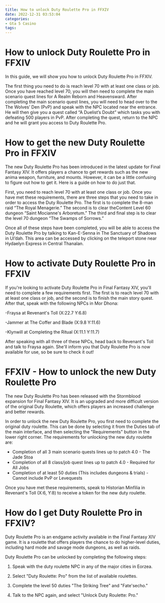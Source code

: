 ```yaml
---
title: How to unlock Duty Roulette Pro in FFXIV
date: 2022-12-31 03:53:04
categories:
- Gta 5 Casino
tags:
---
```



#  How to unlock Duty Roulette Pro in FFXIV

In this guide, we will show you how to unlock Duty Roulette Pro in FFXIV.

The first thing you need to do is reach level 70 with at least one class or job. Once you have reached level 70, you will then need to complete the main scenario quest lines for A Realm Reborn and Heavensward. After completing the main scenario quest lines, you will need to head over to the The Wolves’ Den (PvP) and speak with the NPC located near the entrance. He will then give you a quest called “A Duelist’s Doubt” which tasks you with defeating 500 players in PvP. After completing the quest, return to the NPC and he will grant you access to Duty Roulette Pro.

#  How to get the new Duty Roulette Pro in FFXIV

The new Duty Roulette Pro has been introduced in the latest update for Final Fantasy XIV. It offers players a chance to get rewards such as the new anima weapon, furniture, and mounts. However, it can be a little confusing to figure out how to get it. Here is a guide on how to do just that.

First, you need to reach level 70 with at least one class or job. Once you have met these requirements, there are three steps that you need to take in order to access the Duty Roulette Pro. The first is to complete the 8-man raid “The Royal Menagerie.” The second is to clear theContent Level 60 dungeon “Saint Mocianne's Arboretum.” The third and final step is to clear the level 70 dungeon “The Swamps of Sorrows.”

Once all of these steps have been completed, you will be able to access the Duty Roulette Pro by talking to Kan-E-Senna in The Sanctuary of Shadows in Ul’dah. This area can be accessed by clicking on the teleport stone near Hydaelyn Express in Central Thanalan.

#  How to activate Duty Roulette Pro in FFXIV

If you're looking to activate Duty Roulette Pro in Final Fantasy XIV, you'll need to complete a few requirements first. The first is to reach level 70 with at least one class or job, and the second is to finish the main story quest. After that, speak with the following NPCs in Mor Dhona:

-Fraysa at Revenant's Toll (X:22.7 Y:6.8)

-Jammer at The Coffer and Blade (X:9.8 Y:11.6)

-Klynwill at Completing the Ritual (X:11.1 Y:11.7)

After speaking with all three of these NPCs, head back to Revenant's Toll and talk to Fraysa again. She'll inform you that Duty Roulette Pro is now available for use, so be sure to check it out!

#  FFXIV - How to unlock the new Duty Roulette Pro

The new Duty Roulette Pro has been released with the Stormblood expansion for Final Fantasy XIV. It is an upgraded and more difficult version of the original Duty Roulette, which offers players an increased challenge and better rewards.

In order to unlock the new Duty Roulette Pro, you first need to complete the original duty roulette. This can be done by selecting it from the Duties tab of the main interface, and then selecting the "Requirements" button in the lower right corner. The requirements for unlocking the new duty roulette are:

- Completion of all 3 main scenario quests lines up to patch 4.0 - The Jade Stoa
- Completion of all 8 class/job quest lines up to patch 4.0 - Required for All Jobs
- Completion of at least 50 duties (This includes dungeons & trials) - Cannot include PvP or Levequests

Once you have met these requirements, speak to Historian Minfilia in Revenant's Toll (X:6, Y:8) to receive a token for the new duty roulette.

#  How do I get Duty Roulette Pro in FFXIV?

Duty Roulette Pro is an endgame activity available in the Final Fantasy XIV game. It is a roulette that offers players the chance to do higher-level duties, including hard mode and savage mode dungeons, as well as raids.

Duty Roulette Pro can be unlocked by completing the following steps:

1) Speak with the duty roulette NPC in any of the major cities in Eorzea.

2) Select "Duty Roulette: Pro" from the list of available roulettes.

3) Complete the level 50 duties "The Striking Tree" and "Fate'secho."

4) Talk to the NPC again, and select "Unlock Duty Roulette: Pro."